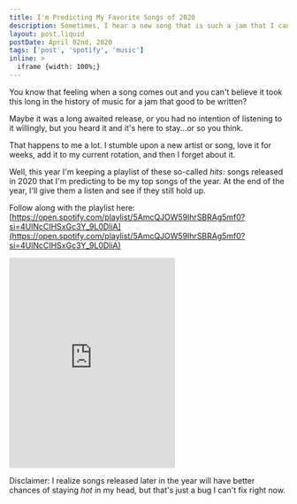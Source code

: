 ```yaml
---
title: I'm Predicting My Favorite Songs of 2020
description: Sometimes, I hear a new song that is such a jam that I can't imagine life without it. We'll see if they hold up at the end of the year.
layout: post.liquid
postDate: April 02nd, 2020
tags: ['post', 'spotify', 'music']
inline: >
  iframe {width: 100%;}
---
```

You know that feeling when a song comes out and you can't believe it took this long in the history of music for a jam that good to be written?

Maybe it was a long awaited release, or you had no intention of listening to it willingly, but you heard it and it's here to stay...or so you think.

That happens to me a lot. I stumble upon a new artist or song, love it for weeks, add it to my current rotation, and then I forget about it.

Well, this year I'm keeping a playlist of these so-called _hits_: songs released in 2020 that I'm predicting to be my top songs of the year. At the end of the year, I'll give them a listen and see if they still hold up.

Follow along with the playlist here: [https://open.spotify.com/playlist/5AmcQJOW59IhrSBRAg5mf0?si=4UlNcCIHSxGc3Y_9L0DliA](https://open.spotify.com/playlist/5AmcQJOW59IhrSBRAg5mf0?si=4UlNcCIHSxGc3Y_9L0DliA)

<iframe title="My Spotify playlist of my favorite songs of 2020" src="https://open.spotify.com/embed/playlist/5AmcQJOW59IhrSBRAg5mf0" width="300" height="380" frameborder="0" allowtransparency="true" allow="encrypted-media"></iframe>

Disclaimer: I realize songs released later in the year will have better chances of staying _hot_ in my head, but that's just a bug I can't fix right now.
